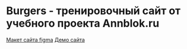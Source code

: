 # Burgers - тренировочный сайт от учебного проекта Annblok.ru
[Макет сайта figma](https://www.figma.com/file/0MANtLy0dlRQM6DDeIx294/Burgers-Menu-(Copy)?node-id=0%3A1)
[Демо сайта](https://anastasiiasolov.github.io/Module01-Burger/menu.html)